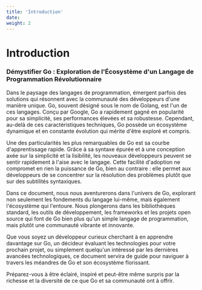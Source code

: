 ```yaml
---
title: 'Introduction'
date: 
weight: 2
---
```


# Introduction

### Démystifier Go : Exploration de l'Écosystème d'un Langage de Programmation Révolutionnaire

Dans le paysage des langages de programmation, émergent parfois des solutions qui résonnent avec la communauté des développeurs d'une manière unique. Go, souvent désigné sous le nom de Golang, est l'un de ces langages. Conçu par Google, Go a rapidement gagné en popularité pour sa simplicité, ses performances élevées et sa robustesse. Cependant, au-delà de ces caractéristiques techniques, Go possède un écosystème dynamique et en constante évolution qui mérite d'être exploré et compris.

Une des particularités les plus remarquables de Go est sa courbe d'apprentissage rapide. Grâce à sa syntaxe épurée et à une conception axée sur la simplicité et la lisibilité, les nouveaux développeurs peuvent se sentir rapidement à l'aise avec le langage. Cette facilité d'adoption ne compromet en rien la puissance de Go, bien au contraire : elle permet aux développeurs de se concentrer sur la résolution des problèmes plutôt que sur des subtilités syntaxiques.


Dans ce document, nous nous aventurerons dans l'univers de Go, explorant non seulement les fondements du langage lui-même, mais également l'écosystème qui l'entoure. Nous plongerons dans les bibliothèques standard, les outils de développement, les frameworks et les projets open source qui font de Go bien plus qu'un simple langage de programmation, mais plutôt une communauté vibrante et innovante.


Que vous soyez un développeur curieux cherchant à en apprendre davantage sur Go, un décideur évaluant les technologies pour votre prochain projet, ou simplement quelqu'un intéressé par les dernières avancées technologiques, ce document servira de guide pour naviguer à travers les méandres de Go et son écosystème florissant.


Préparez-vous à être éclairé, inspiré et peut-être même surpris par la richesse et la diversité de ce que Go et sa communauté ont à offrir.


